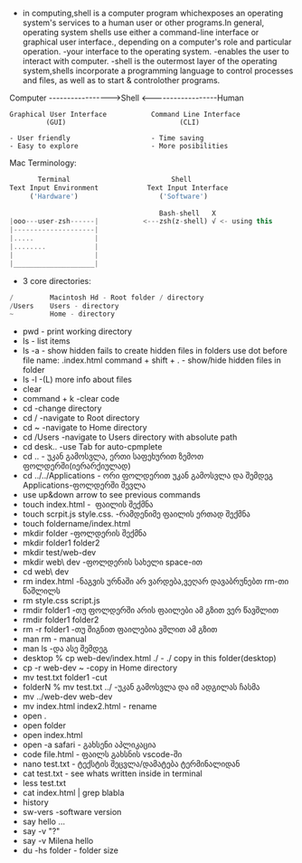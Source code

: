- in computing,shell is a computer program whichexposes an operating system's services to a human user or other programs.In general, operating system shells use either a command-line interface or graphical user interface., depending on a computer's role and particular operation.
-your interface to the operating system.
-enables the user to interact with computer.
-shell is the outermost layer of the operating system,shells incorporate a programming language to control processes and files, as well as to start & controlother programs.

Computer ----------------->Shell <------------------Human
	
```
Graphical User Interface           Command Line Interface
		 (GUI)                            (CLI)

- User friendly                    - Time saving
- Easy to explore                  - More posibilities
```

Mac Terminology:
```dart
       Terminal                         Shell
Text Input Environment            Text Input Interface
     ('Hardware')                    ('Software')
     
									 Bash-shell   X 
|ooo---user-zsh------|           <---zsh(z-shell) √ <- using this 
|--------------------|
|.....               |
|........            |
|                    |
|____________________|													     
```


- 3 core directories: 
```dart
/         Macintosh Hd - Root folder / directory 
/Users    Users - directory
~         Home - directory 
```

- pwd - print working directory
- ls - list items
- ls -a  - show hidden fails
to create hidden files in folders use dot before file name:   .index.html
command + shift + .  - show/hide hidden files in folder
- ls -l  -(L) more info about files
- clear
- command + k  -clear code
- cd  -change directory
- cd /  -navigate to Root directory
- cd ~  -navigate to Home directory
- cd /Users  -navigate to Users directory with absolute path
- cd desk..   -use Tab for auto-cpmplete
- cd .. - უკან გამოსვლა, ერთი საფეხურით ზემოთ ფოლდერში(იერარქიულად)
- cd ../../Applications  - ორი ფოლდერით უკან გამოსვლა და შემდეგ Applications-ფოლდერში შევლა
- use up&down arrow to see previous commands
- touch index.html  -  ფაილის შექმნა
- touch scrpit.js style.css. -რამდენიმე ფაილის ერთად შექმნა
- touch foldername/index.html
- mkdir folder  -ფოლდერის შექმნა
- mkdir folder1 folder2
- mkdir test/web-dev
- mkdir web\ dev  -ფოლდერის სახელი space-ით
- cd web\ dev
- rm index.html  -ნაგვის ურნაში არ ვარდება,ვეღარ დავაბრუნებთ rm-თი წაშლილს
- rm style.css script.js  
- rmdir folder1   -თუ ფოლდერში არის ფაილები ამ გზით ვერ წავშლით
- rmdir folder1 folder2
- rm -r folder1 -თუ შიგნით ფაილებია ვშლით ამ გზით
- man rm  - manual
- man ls -და ასე შემდეგ
- desktop % cp web-dev/index.html ./            - ./ copy in this folder(desktop)
- cp -r web-dev ~  -copy in Home directory
- mv test.txt folder1  -cut
- folderN % mv test.txt ../  -უკან გამოსვლა და იმ ადგილას ჩასმა
- mv ../web-dev web-dev
- mv index.html index2.html - rename
- open . 
- open folder
- open index.html
- open -a safari - გახსენი აპლიკაცია
- code file.html  - ფაილს გახსნის vscode-ში 
- nano test.txt  - ტექსტის შეცვლა/დამატება ტერმინალიდან
- cat test.txt - see whats written inside in terminal
- less test.txt
- cat index.html | grep blabla
- history
- sw-vers -software version
- say hello ...
- say -v "?"
- say -v Milena hello
- du -hs folder - folder size